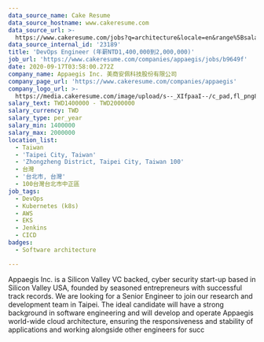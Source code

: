 ```yaml
---
data_source_name: Cake Resume
data_source_hostname: www.cakeresume.com
data_source_url: >-
  https://www.cakeresume.com/jobs?q=architecture&locale=en&range%5Bsalary_range%5D%5Bmin%5D=1000000&page=4
data_source_internal_id: '23189'
title: 'DevOps Engineer (年薪NTD1,400,000到2,000,000)'
job_url: 'https://www.cakeresume.com/companies/appaegis/jobs/b9649f'
date: 2020-09-17T03:58:00.272Z
company_name: Appaegis Inc. 美商安佩科技股份有限公司
company_page_url: 'https://www.cakeresume.com/companies/appaegis'
company_logo_url: >-
  https://media.cakeresume.com/image/upload/s--_XIfpaaI--/c_pad,fl_png8,h_200,w_200/v1611108113/swcnj487hn4rqaefz8cj.png
salary_text: TWD1400000 - TWD2000000
salary_currency: TWD
salary_type: per_year
salary_min: 1400000
salary_max: 2000000
location_list:
  - Taiwan
  - 'Taipei City, Taiwan'
  - 'Zhongzheng District, Taipei City, Taiwan 100'
  - 台灣
  - '台北市, 台灣'
  - 100台灣台北市中正區
job_tags:
  - DevOps
  - Kubernetes (k8s)
  - AWS
  - EKS
  - Jenkins
  - CICD
badges:
  - Software architecture

---
```


Appaegis Inc. is a Silicon Valley VC backed, cyber security start-up based in Silicon Valley USA, founded by seasoned entrepreneurs with successful track records. We are looking for a Senior Engineer to join our research and development team in Taipei. The ideal candidate will have a strong background in software engineering and will develop and operate Appaegis world-wide cloud architecture, ensuring the responsiveness and stability of applications and working alongside other engineers for succ